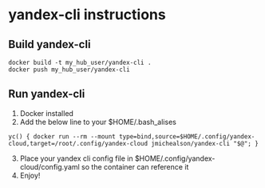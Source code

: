 # yandex-cli instructions
## Build yandex-cli

```
docker build -t my_hub_user/yandex-cli .
docker push my_hub_user/yandex-cli
```

## Run yandex-cli

1) Docker installed
2) Add the below line to your $HOME/.bash_alises
```
yc() { docker run --rm --mount type=bind,source=$HOME/.config/yandex-cloud,target=/root/.config/yandex-cloud jmichealson/yandex-cli "$@"; }
```
3) Place your yandex cli config file in $HOME/.config/yandex-cloud/config.yaml so the container can reference it
4) Enjoy!


